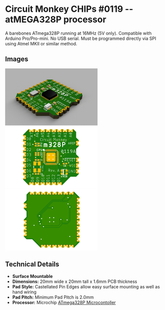 # Circuit Monkey CHIPs &#35;0119 -- atMEGA328P processor

A barebones ATmega328P running at 16MHz (5V only). Compatible with Arduino Pro/Pro-mini. No USB serial. Must be programmed directly via SPI using Atmel MKII or similar method.

## Images
 <img src="Documents/assets/0119A-m328p-3D.png" alt="3D Rendering" width="300" /><img src="Documents/assets/0119A-m328p-preview-top.png" alt="Top View" width="300" /> <img src="Documents/assets/0119A-m328p-preview-bottom.png" alt="Bottom View" width="300" />

## Technical Details
* **Surface Mountable**
* **Dimensions:** 20mm wide x 20mm tall  x 1.6mm PCB thickness
* **Pad Style:** Castellated Pin Edges allow easy surface mounting as well as hand wiring
* **Pad Pitch:** Minimum Pad Pitch is 2.0mm
* **Processor:** Microchip [ATmega328P Microcontoller](https://ww1.microchip.com/downloads/en/DeviceDoc/Atmel-7810-Automotive-Microcontrollers-ATmega328P_Datasheet.pdf)
